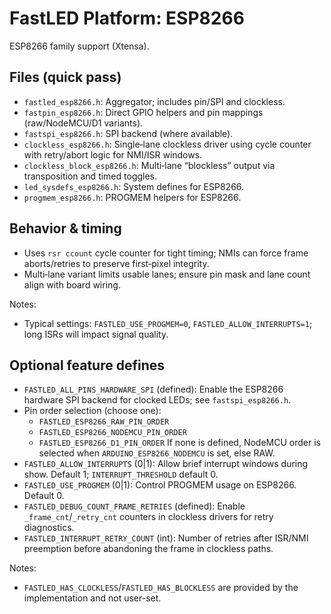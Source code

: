 # FastLED Platform: ESP8266

ESP8266 family support (Xtensa).

## Files (quick pass)
- `fastled_esp8266.h`: Aggregator; includes pin/SPI and clockless.
- `fastpin_esp8266.h`: Direct GPIO helpers and pin mappings (raw/NodeMCU/D1 variants).
- `fastspi_esp8266.h`: SPI backend (where available).
- `clockless_esp8266.h`: Single‑lane clockless driver using cycle counter with retry/abort logic for NMI/ISR windows.
- `clockless_block_esp8266.h`: Multi‑lane “blockless” output via transposition and timed toggles.
- `led_sysdefs_esp8266.h`: System defines for ESP8266.
- `progmem_esp8266.h`: PROGMEM helpers for ESP8266.

## Behavior & timing
- Uses `rsr ccount` cycle counter for tight timing; NMIs can force frame aborts/retries to preserve first‑pixel integrity.
- Multi‑lane variant limits usable lanes; ensure pin mask and lane count align with board wiring.

Notes:
- Typical settings: `FASTLED_USE_PROGMEM=0`, `FASTLED_ALLOW_INTERRUPTS=1`; long ISRs will impact signal quality.

## Optional feature defines

- `FASTLED_ALL_PINS_HARDWARE_SPI` (defined): Enable the ESP8266 hardware SPI backend for clocked LEDs; see `fastspi_esp8266.h`.
- Pin order selection (choose one):
  - `FASTLED_ESP8266_RAW_PIN_ORDER`
  - `FASTLED_ESP8266_NODEMCU_PIN_ORDER`
  - `FASTLED_ESP8266_D1_PIN_ORDER`
  If none is defined, NodeMCU order is selected when `ARDUINO_ESP8266_NODEMCU` is set, else RAW.
- `FASTLED_ALLOW_INTERRUPTS` (0|1): Allow brief interrupt windows during show. Default 1; `INTERRUPT_THRESHOLD` default 0.
- `FASTLED_USE_PROGMEM` (0|1): Control PROGMEM usage on ESP8266. Default 0.
- `FASTLED_DEBUG_COUNT_FRAME_RETRIES` (defined): Enable `_frame_cnt`/`_retry_cnt` counters in clockless drivers for retry diagnostics.
- `FASTLED_INTERRUPT_RETRY_COUNT` (int): Number of retries after ISR/NMI preemption before abandoning the frame in clockless paths.

Notes:
- `FASTLED_HAS_CLOCKLESS`/`FASTLED_HAS_BLOCKLESS` are provided by the implementation and not user-set.
